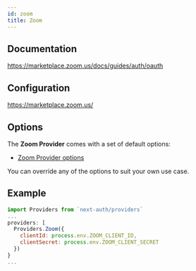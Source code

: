 ```yaml
---
id: zoom 
title: Zoom
---
```


## Documentation

<https://marketplace.zoom.us/docs/guides/auth/oauth>

## Configuration

<https://marketplace.zoom.us/>

## Options

The **Zoom Provider** comes with a set of default options:

- [Zoom Provider options](https://github.com/nextauthjs/next-auth/blob/main/src/providers/zoom.js)

You can override any of the options to suit your own use case.

## Example

```js
import Providers from `next-auth/providers`
...
providers: [
  Providers.Zoom({
    clientId: process.env.ZOOM_CLIENT_ID,
    clientSecret: process.env.ZOOM_CLIENT_SECRET
  })
}
...
```
